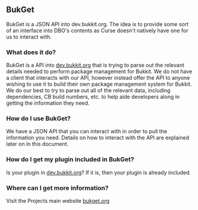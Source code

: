 ## BukGet
BukGet is a JSON API into dev.bukkit.org.  The idea is to provide some sort of
an interface into DBO's contents as Curse doesn't natively have one for us to
interact with.

### What does it do?
BukGet is a API into [dev.bukkit.org][dbo] that
is trying to parse out the relevant details needed to perform package
management for Bukkit.  We do not have a client that interacts with our API,
however instead offer the API to anyone wishing to use it to build their own
package management system for Bukkit.  We do our best to try to parse out all
of the relevant data, including dependencies, CB build numbers, etc. to help
aide developers along in getting the information they need.

### How do I use BukGet?
We have a JSON API that you can interact with in order to pull the information
you need.  Details on how to interact with the API are explained later on in
this document.

### How do I get my plugin included in BukGet?
Is your plugin in [dev.bukkit.org][dbo]?  If it is, then your plugin is
already included.


### Where can I get more information?

Visit the Projects main website [bukget.org][bukget]

[bukget]: http://bukget.org
[dbo]: http://dev.bukkit.org